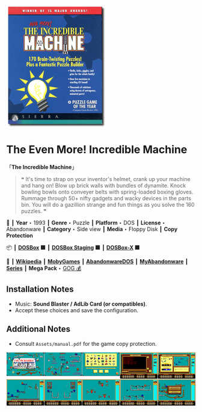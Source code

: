 ![](Thumbnail.png "application-thumbnail")

# The Even More! Incredible Machine

「**The Incredible Machine**」

> ❝ It's time to strap on your inventor's helmet, crank up your machine and hang on! Blow up brick walls with bundles of dynamite. Knock bowling bowls onto conveyer belts with spring-loaded boxing gloves. Rummage through 50+ nifty gadgets and wacky devices in the parts bin. You will do a gazillion strange and fun things as you solve the 160 puzzles. ❞
>

📌 ┃ **Year** ‣ 1993 ┃ **Genre** ‣ Puzzle ┃ **Platform** ‣ DOS ┃ **License** ‣ Abandonware ┃ **Category** ‣ Side view ┃ **Media** ‣ Floppy Disk ┃ **Copy Protection** 

📦 ┃ **[DOSBox](https://www.dosbox.com/) 🟩** ┃ **[DOSBox Staging](https://dosbox-staging.github.io/) 🟩** ┃ **[DOSBox-X](https://dosbox-x.com/) 🟩** 

📎 ┃ **[Wikipedia](https://en.wikipedia.org/wiki/The_Incredible_Machine_(1993_video_game))** ┃ **[MobyGames](https://www.mobygames.com/game/3169/the-even-more-incredible-machine/)** ┃ **[AbandonwareDOS](https://www.abandonwaredos.com/abandonware-game.php?abandonware=The+Incredible+Machine&gid=1020)** ┃ **[MyAbandonware](https://www.myabandonware.com/game/the-even-more-incredible-machine-2dh)** ┃ **[Series](https://en.wikipedia.org/wiki/The_Incredible_Machine)** ┃ **Mega Pack** ‣ [GOG 💰](https://www.gog.com/en/game/the_incredible_machine_mega_pack) 

## Installation Notes
- Music: **Sound Blaster / AdLib Card (or compatibles)**.
- Accept these choices and save the configuration.

## Additional Notes
- Consult `Assets/manual.pdf` for the game copy protection.

![](Montage.png "The Even More! Incredible Machine")

